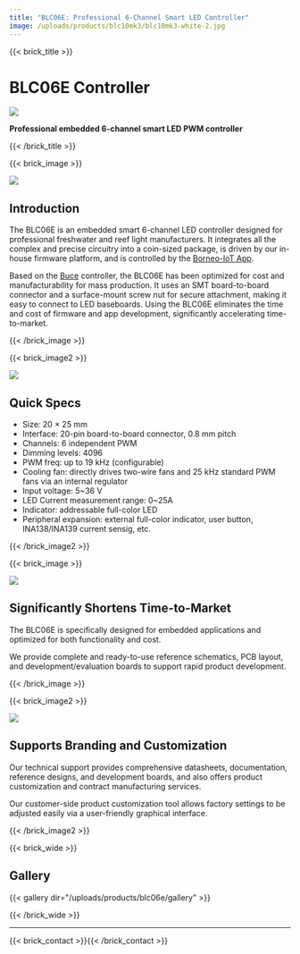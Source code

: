 ```yaml
---
title: "BLC06E: Professional 6-Channel Smart LED Controller"
image: /uploads/products/blc10mk3/blc10mk3-white-2.jpg
---
```


{{< brick_title >}}
# BLC06E Controller

![](/uploads/products/blc06e/gallery/001-cover.jpg)

**Professional embedded 6-channel smart LED PWM controller**

{{< /brick_title >}}



{{< brick_image >}}

![](/uploads/products/blc06e/gallery/101-coin-sized.jpg)

## Introduction

The BLC06E is an embedded smart 6-channel LED controller designed for professional freshwater and reef light manufacturers. It integrates all the complex and precise circuitry into a coin-sized package, is driven by our in-house firmware platform, and is controlled by the [Borneo-IoT App](/products/app).

Based on the [Buce](/products/buce) controller, the BLC06E has been optimized for cost and manufacturability for mass production. It uses an SMT board-to-board connector and a surface-mount screw nut for secure attachment, making it easy to connect to LED baseboards. Using the BLC06E eliminates the time and cost of firmware and app development, significantly accelerating time-to-market.

{{< /brick_image >}}

{{< brick_image2 >}}

![](/uploads/products/blc06e/blc06e-block-diagram.png)


## Quick Specs

- Size: 20 × 25 mm
- Interface: 20-pin board-to-board connector, 0.8 mm pitch
- Channels: 6 independent PWM
- Dimming levels: 4096
- PWM freq: up to 19 kHz (configurable)
- Cooling fan: directly drives two-wire fans and 25 kHz standard PWM fans via an internal regulator
- Input voltage: 5~36 V
- LED Current measurement range: 0~25A
- Indicator: addressable full-color LED
- Peripheral expansion: external full-color indicator, user button, INA138/INA139 current sensig, etc.

{{< /brick_image2 >}}

{{< brick_image >}}

![](/uploads/products/blc06e/gallery/501-dev-board.jpg)

## Significantly Shortens Time-to-Market

The BLC06E is specifically designed for embedded applications and optimized for both functionality and cost.

We provide complete and ready-to-use reference schematics, PCB layout, and development/evaluation boards to support rapid product development.

{{< /brick_image >}}

{{< brick_image2 >}}

![](/uploads/products/blc06e/gallery/401-brand-tool.png)

## Supports Branding and Customization

Our technical support provides comprehensive datasheets, documentation, reference designs, and development boards, and also offers product customization and contract manufacturing services.

Our customer-side product customization tool allows factory settings to be adjusted easily via a user-friendly graphical interface.

{{< /brick_image2 >}}


{{< brick_wide >}}

## Gallery

{{< gallery dir="/uploads/products/blc06e/gallery" >}}

{{< /brick_wide >}}


---

{{< brick_contact >}}{{< /brick_contact >}}